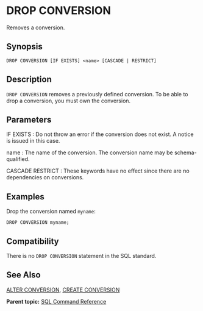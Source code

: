 # DROP CONVERSION 

Removes a conversion.

## Synopsis 

``` {#sql_command_synopsis}
DROP CONVERSION [IF EXISTS] <name> [CASCADE | RESTRICT]
```

## Description 

`DROP CONVERSION` removes a previously defined conversion. To be able to drop a conversion, you must own the conversion.

## Parameters 

IF EXISTS
:   Do not throw an error if the conversion does not exist. A notice is issued in this case.

name
:   The name of the conversion. The conversion name may be schema-qualified.

CASCADE
RESTRICT
:   These keywords have no effect since there are no dependencies on conversions.

## Examples 

Drop the conversion named `myname`:

```
DROP CONVERSION myname;
```

## Compatibility 

There is no `DROP CONVERSION` statement in the SQL standard.

## See Also 

[ALTER CONVERSION](ALTER_CONVERSION.html), [CREATE CONVERSION](CREATE_CONVERSION.html)

**Parent topic:** [SQL Command Reference](../sql_commands/sql_ref.html)

